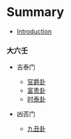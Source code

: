 # Summary

* [Introduction](README.md)

### 大六壬
* 吉泰门
    * [官爵卦](guati/chapter-1/官爵卦.md)
    * [富贵卦](guati/chapter-1/富贵卦.md)
    * [时泰卦](guati/chapter-1/时泰卦.md)

* 凶否门
    * [九丑卦](guati/chapter-2/九丑卦.md)


